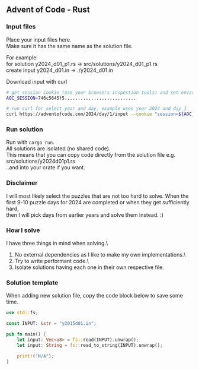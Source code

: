 ## Advent of Code - Rust

### Input files

Place your input files here.\
Make sure it has the same name as the solution file.

For example:\
for solution y2024_d01_p1.rs -> src/solutions/y2024_d01_p1.rs\
create input y2024_d01.in -> ./y2024_d01.in

Download input with curl
```sh
# get session cookie (use your browsers inspection tools) and set envar
AOC_SESSION=746c5645f5...........................

# run curl for select year and day, example uses year 2024 and day 1
curl https://adventofcode.com/2024/day/1/input --cookie "session=${AOC_SESSION}" > y2024_d01.in
```

### Run solution

Run with `cargo run`.\
All solutions are isolated (no shared code).\
This means that you can copy code directly from the solution file e.g. src/solutions/y2024d01p1.rs\
..and into your crate if you want.


### Disclaimer

I will most likely select the puzzles that are not too hard to solve.
When the first 9-10 puzzle days for 2024 are completed or when they get sufficiently hard,\
then I will pick days from earlier years and solve them instead. :)

### How I solve

I have three things in mind when solving.\
1. No external dependencies as I like to make my own implementations.\
2. Try to write performant code.\
3. Isolate solutions having each one in their own respective file.

### Solution template

When adding new solution file, copy the code block below to save some time.

```rs
use std::fs;

const INPUT: &str = "y2015d01.in";

pub fn main() {
    let input: Vec<u8> = fs::read(INPUT).unwrap();
    let input: String = fs::read_to_string(INPUT).unwrap();

    print!("N/A");
}
```

